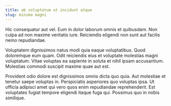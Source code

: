 ```yaml
---
title: ab voluptatum ut incidunt atque
slug: minima magni
---
```


Hic consequatur aut vel. Eum in dolor laborum omnis et quibusdam. Non culpa ad non maxime veritatis iure. Reiciendis eligendi non sunt aut facilis nemo repudiandae.

Voluptatem dignissimos natus modi quia eaque voluptatibus. Quod doloremque eum quam. Odit reiciendis eius et voluptate molestias magni voluptatum. Vitae voluptas ea sapiente in soluta et nihil ipsam accusantium. Molestias commodi suscipit maxime quae aut est.

Provident odio dolore est dignissimos omnis dicta quo quia. Aut molestiae et tenetur saepe voluptas in. Perspiciatis asperiores quo voluptas ipsa. Ut officia adipisci amet qui vero quos enim repudiandae reprehenderit. Est voluptates fugiat tempore eligendi itaque fuga qui. Possimus quo in nobis similique.
